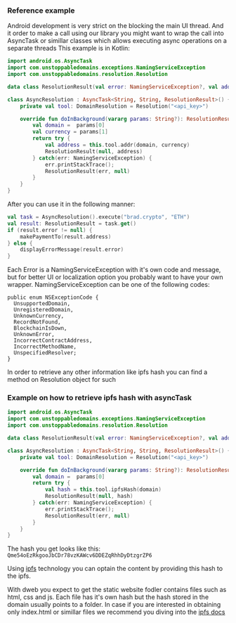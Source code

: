 ### Reference example
Android development is very strict on the blocking the main UI thread.
And it order to make a call using our library you might want to wrap the call into AsyncTask or simillar classes which allows executing async operations on a separate threads
This example is in Kotlin:
```kotlin
import android.os.AsyncTask
import com.unstoppabledomains.exceptions.NamingServiceException
import com.unstoppabledomains.resolution.Resolution

data class ResolutionResult(val error: NamingServiceException?, val address: String?) {}

class AsyncResolution : AsyncTask<String, String, ResolutionResult>() {
    private val tool: DomainResolution = Resolution("<api_key>")

    override fun doInBackground(vararg params: String?): ResolutionResult {
        val domain =  params[0]
        val currency = params[1]
        return try {
            val address = this.tool.addr(domain, currency)
            ResolutionResult(null, address)
        } catch(err: NamingServiceException) {
            err.printStackTrace();
            ResolutionResult(err, null)
        }
    }
}
```
After you can use it in the following manner: 
```kotlin
val task = AsyncResolution().execute("brad.crypto", "ETH")
val result: ResolutionResult = task.get()
if (result.error != null) {
    makePaymentTo(result.address)
} else {
    displayErrorMessage(result.error)
}
```

Each Error is a NamingServiceException with it's own code and message, but for better UI or localization option you probably want to have your own wrapper.
NamingServiceException can be one of the following codes:

```
public enum NSExceptionCode {
  UnsupportedDomain,
  UnregisteredDomain,
  UnknownCurrency,
  RecordNotFound,
  BlockchainIsDown,
  UnknownError,
  IncorrectContractAddress,
  IncorrectMethodName,
  UnspecifiedResolver;
}
```


In order to retrieve any other information like ipfs hash you can find a method on Resolution object for such
### Example on how to retrieve ipfs hash with asyncTask

```kotlin
import android.os.AsyncTask
import com.unstoppabledomains.exceptions.NamingServiceException
import com.unstoppabledomains.resolution.Resolution

data class ResolutionResult(val error: NamingServiceException?, val address: String?) {}

class AsyncResolution : AsyncTask<String, String, ResolutionResult>() {
    private val tool: DomainResolution = Resolution("<api_key>")

    override fun doInBackground(vararg params: String?): ResolutionResult {
        val domain =  params[0]
        return try {
            val hash = this.tool.ipfsHash(domain)
            ResolutionResult(null, hash)
        } catch(err: NamingServiceException) {
            err.printStackTrace();
            ResolutionResult(err, null)
        }
    }
}
```

The hash you get looks like this: `Qme54oEzRkgooJbCDr78vzKAWcv6DDEZqRhhDyDtzgrZP6`

Using [ipfs](https://ipfs.io) technology you can optain the content by providing this hash to the ipfs.

With dweb you expect to get the static website fodler contains files such as html, css and js.
Each file has it's own hash but the hash stored in the domain usually points to a folder. 
In case if you are interested in obtaining only index.html or simillar files
we recommend you diving into the [ipfs docs](https://docs.ipfs.io/)

